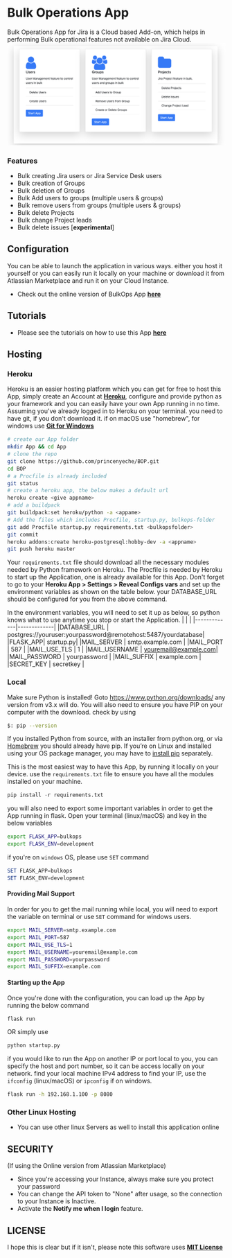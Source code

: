 # **Bulk Operations App**
Bulk Operations App for Jira is a Cloud based Add-on, which helps in performing Bulk operational features not available on Jira Cloud. 
![](https://github.com/princenyeche/BOP/blob/master/img/bulkops.png)
### **Features**
* Bulk creating Jira users or Jira Service Desk users
* Bulk creation of Groups
* Bulk deletion of Groups
* Bulk Add users to groups (multiple users & groups)
* Bulk remove users from groups (multiple users & groups)
* Bulk delete Projects
* Bulk change Project leads
* Bulk delete issues [**experimental**]


## **Configuration**
You can be able to launch the application in various ways. either you host it yourself or you can easily run it locally on your machine or download it from Atlassian Marketplace and run it on your Cloud Instance. 
* Check out the online version of BulkOps App **[here](https://elfapp.website/bulkops)**

## **Tutorials**
* Please see the tutorials on how to use this App **[here](https://github.com/princenyeche/BOP/blob/master/tutorial.md)**

## **Hosting**

### Heroku
Heroku is an easier hosting platform which you can get for free to host this App, simply create an Account at **[Heroku](https://heroku.com)**, configure and provide python as your framework and you can easily have your own App running in no time. Assuming you've already logged in to Heroku on your terminal. you need to have git, if you don't download it. if on macOS use "homebrew", for windows use **[Git for Windows](https://git-for-windows.github.io)**
```bash
# create our App folder
mkdir App && cd App
# clone the repo
git clone https://github.com/princenyeche/BOP.git
cd BOP
# a Procfile is already included
git status
# create a heroku app, the below makes a default url
heroku create <give appname>
# add a buildpack
git buildpack:set heroku/python -a <appame>
# Add the files which includes Procfile, startup.py, bulkops-folder
git add Procfile startup.py requirements.txt <bulkopsfolder>
git commit
heroku addons:create heroku-postgresql:hobby-dev -a <appname>
git push heroku master
```
Your `requirements.txt` file should download all the necessary modules needed by Python framework on Heroku. The Procfile is needed by Heroku to start up the Application, one is already available for this App. Don't forget to go to your **Heroku App > Settings > Reveal Configs vars** and set up the environment variables as shown on the table below. your DATABASE_URL should be configured for you from the above command.

In the environment variables, you will need to set it up as below, so python knows what to use anytime you stop or start the Application.
| <!-- -->    | <!-- -->    |
|-------------|-------------|
|DATABASE_URL  | postgres://youruser:yourpassword@remotehost:5487/yourdatabase|
|FLASK_APP| startup.py|
|MAIL_SERVER | smtp.example.com |
|MAIL_PORT | 587 |
|MAIL_USE_TLS | 1 |
|MAIL_USERNAME | youremail@example.com|
|MAIL_PASSWORD | yourpassword |
|MAIL_SUFFIX | example.com  |
|SECRET_KEY | secretkey |  

### Local
Make sure Python is installed! Goto https://www.python.org/downloads/ any version from v3.x will do. You will also need to ensure you have PIP on your computer with the download. check by using 
```bash
$: pip --version
```

If you installed Python from source, with an installer from python.org, or via [Homebrew](https://brew.sh/) you should already have pip. If you’re on Linux and installed using your OS package manager, you may have to [install pip](https://pip.pypa.io/en/stable/installing/) separately.

This is the most easiest way to have this App, by running it locally on your device. use the `requirements.txt` file to ensure you have all the modules installed on your machine.
```python
pip install -r requirements.txt
```
you will also need to export some important variables in order to get the App running in flask. Open your terminal (linux/macOS) and key in the below variables
```bash
export FLASK_APP=bulkops
export FLASK_ENV=development
```
if you're on `windows` OS, please use `SET` command
```powershell
SET FLASK_APP=bulkops
SET FLASK_ENV=development
```
#### Providing Mail Support
In order for you to get the mail running while local, you will need to export the variable on terminal or use `SET` command for windows users.
```bash
export MAIL_SERVER=smtp.example.com
export MAIL_PORT=587
export MAIL_USE_TLS=1
export MAIL_USERNAME=youremail@example.com
export MAIL_PASSWORD=yourpassword
export MAIL_SUFFIX=example.com
```
#### Starting up the App
Once you're done with the configuration, you can load up the App by running the below command
```bash
flask run
```
OR simply use
```bash
python startup.py
```
if you would like to run the App on another IP or port local to you, you can specify the host and port number, so it can be access locally on your network. find your local machine IPv4 address to find your IP, use the `ifconfig` (linux/macOS) or `ipconfig` if on windows.
```bash
flask run -h 192.168.1.100 -p 8080
```
### Other Linux Hosting
* You can use other linux Servers as well to install this application online

## SECURITY
(If using the Online version from Atlassian Marketplace)
* Since you're accessing your Instance, always make sure you protect your password
* You can change the API token to "None" after usage, so the connection to your Instance is Inactive.
* Activate the **Notify me when I login** feature.

## LICENSE
I hope this is clear but if it isn't, please note this software uses **[MIT License](https://github.com/princenyeche/BOP/blob/master/LICENSE)**
